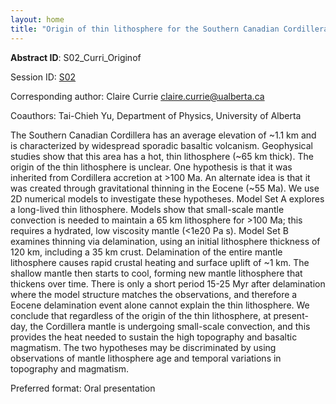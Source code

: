 ```yaml
---
layout: home
title: "Origin of thin lithosphere for the Southern Canadian Cordillera"
---
```



**Abstract ID**: S02_Curri_Originof

Session ID: [S02](.)

Corresponding author: Claire Currie <a href="mailto:claire.currie@ualberta.ca">claire.currie@ualberta.ca</a>

Coauthors: Tai-Chieh Yu, Department of Physics, University of Alberta 

The Southern Canadian Cordillera has an average elevation of ~1.1 km and is characterized by widespread sporadic basaltic volcanism. Geophysical studies show that this area has a hot, thin lithosphere (~65 km thick). The origin of the thin lithosphere is unclear. One hypothesis is that it was inherited from Cordillera accretion at >100 Ma. An alternate idea is that it was created through gravitational thinning in the Eocene (~55 Ma). We use 2D numerical models to investigate these hypotheses. Model Set A explores a long-lived thin lithosphere. Models show that small-scale mantle convection is needed to maintain a 65 km lithosphere for >100 Ma; this requires a hydrated, low viscosity mantle (<1e20 Pa s). Model Set B examines thinning via delamination, using an initial lithosphere thickness of 120 km, including a 35 km crust. Delamination of the entire mantle lithosphere causes rapid crustal heating and surface uplift of ~1 km. The shallow mantle then starts to cool, forming new mantle lithosphere that thickens over time. There is only a short period 15-25 Myr after delamination where the model structure matches the observations, and therefore a Eocene delamination event alone cannot explain the thin lithosphere. We conclude that regardless of the origin of the thin lithosphere, at present-day, the Cordillera mantle is undergoing small-scale convection, and this provides the heat needed to sustain the high topography and basaltic magmatism. The two hypotheses may be discriminated by using observations of mantle lithosphere age and temporal variations in topography and magmatism.

Preferred format: Oral presentation
